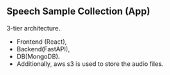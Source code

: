 ## Speech Sample Collection (App)

3-tier architecture. 
- Frontend (React),
- Backend(FastAPI),
- DB(MongoDB).
- Additionally, aws s3 is used to store the audio files.
